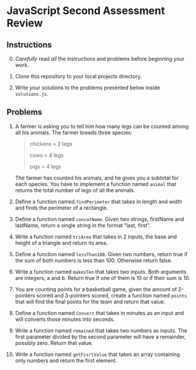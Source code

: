 # JavaScript Second Assessment Review


## Instructions

0. *Carefully* read *all* the instructions and problems before beginning your work.

1. Clone this repository to your local projects directory.

2. Write your solutions to the problems presented below inside `solutions.js`.


## Problems

1. A farmer is asking you to tell him how many legs can be counted among all his animals. The farmer breeds three species:

   > chickens = 2 legs 
   > 
   > cows = 4 legs
   > 
   > pigs = 4 legs
   
   The farmer has counted his animals, and he gives you a subtotal for each species. You have to implement a function named `animal` that returns the total number of legs of all the animals.
   


2. Define a function named `findPerimeter` that takes in length and width and finds the perimeter of a rectangle.



3. Define a function named `concatName`. Given two strings, firstName and lastName, return a single string in the format "last, first".


4. Write a function named `triArea` that takes in 2 inputs, the base and height of a triangle and return its area.


5. Define a function named `lessThan100`. Given two numbers, return true if the sum of both numbers is less than 100. Otherwise return false.
        

6. Write a function named `makesTen` that takes two inputs. Both arguments are integers, a and b. Return true if one of them is 10 or if their sum is 10.


7. You are counting points for a basketball game, given the amount of 2-pointers scored and 3-pointers scored, create a function named `points` that will find the final points for the team and return that value.


8. Define a function named `Convert` that takes in minutes as an input and will converts those minutes into seconds.


9. Write a function named `remained` that takes two numbers as inputs. The first parameter divided by the second parameter will have a remainder, possibly zero. Return that value.


10. Write a function named `getFisrtValue` that takes an array containing only numbers and return the first element.

